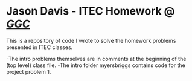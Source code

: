 # Jason Davis -  ITEC Homework @ [*GGC*](http://www.ggc.edu/)

This is a repository of code I wrote to solve the homework problems presented
in ITEC classes.  

-The intro problems themselves are in comments at the beginning of the (top level) class file.
-The intro folder myersbriggs contains code for the project problem 1.
